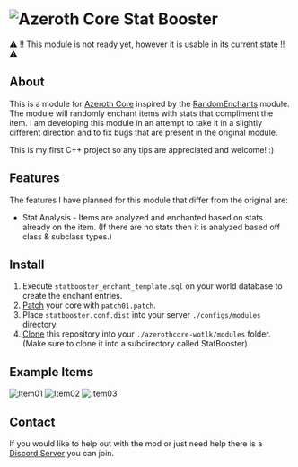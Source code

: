 # ![Azeroth Core](https://i.imgur.com/fQwb8m3.png) Stat Booster
⚠️ !! This module is not ready yet, however it is usable in its current state !! ⚠️
## About
This is a module for [Azeroth Core](https://github.com/azerothcore/azerothcore-wotlk) inspired by the [RandomEnchants](https://github.com/azerothcore/mod-random-enchants) module. 
The module will randomly enchant items with stats that compliment the item.
I am developing this module in an attempt to take it in a slightly different direction and to fix bugs that are present in the original module.

This is my first C++ project so any tips are appreciated and welcome! :)

## Features
The features I have planned for this module that differ from the original are:
- Stat Analysis - Items are analyzed and enchanted based on stats already on the item. (If there are no stats then it is analyzed based off class & subclass types.)
 
## Install
1. Execute `statbooster_enchant_template.sql` on your world database to create the enchant entries.
2. [Patch](https://git-scm.com/docs/git-apply) your core with `patch01.patch`.
3. Place `statbooster.conf.dist` into your server `./configs/modules` directory.
4. [Clone](https://git-scm.com/docs/git-clone) this repository into your `./azerothcore-wotlk/modules` folder. (Make sure to clone it into a subdirectory called StatBooster)

## Example Items
![Item01](https://i.imgur.com/MYgpZKK.png)
![Item02](https://i.imgur.com/qCgx7XS.png)
![Item03](https://i.imgur.com/nnh3YA1.png)

## Contact
If you would like to help out with the mod or just need help there is a [Discord Server](https://discord.gg/xdVPGcpJ8C) you can join.
